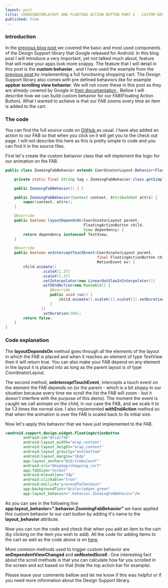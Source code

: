 ```yaml
---
layout: post
title: COORDINATORLAYOUT AND FLOATING ACTION BUTTON PART 2 - CUSTOM BEHAVIOR
published: true
---
```


### Introduction

In the <a href="http://programminglife.io/coordinatorlayout-and-floatingactionbutton/" target="_blank"> previous blog post </a> we covered the basic and most used components
of the Design Support library that Google released for Android.
In this blog post I will introduce a very important, yet not talked much about, feature that will make your apps look more snappy.
The feature that I will detail in this post is the <b> custom behavior </b>, and I have used the example from the <a href="http://programminglife.io/coordinatorlayout-and-floatingactionbutton/" target="_blank"> previous post </a>
by implementing a full functioning shopping cart.
The Design Support library also comes with pre defined behaviors like for example <b> appbar scrolling view behavior</b>. We will not cover
these in this post as they are already covered by Google in 
<a href="https://developer.android.com/intl/zh-cn/reference/android/support/design/widget/AppBarLayout.html" target="_blank"> their documentation </a>.
Bellow I will describe how we can build custom behavior for our FAB(Floating Action Button). What I wanted to achieve is that our FAB zooms every time an item is added to the cart.

### The code

You can find the full source code on <a href="https://github.com/andreivisan/AndroidPayDemo" target="_blank"> GitHub </a> as usual.
I have also added an action to our FAB so that when you click on it will get you to the check out page. I will not describe this here
as this is pretty simple to code and you can find it in the source files.

First let's create the custom behavior class that will implement the logic for our animation on the FAB.

```java
public class ZoomingFabBehavior extends CoordinatorLayout.Behavior<FloatingActionButton> {

    private static final String tag = ZoomingFabBehavior.class.getSimpleName();

    public ZoomingFabBehavior() { }

    public ZoomingFabBehavior(Context context, AttributeSet attrs) {
        super(context, attrs);
    }

    @Override
    public boolean layoutDependsOn(CoordinatorLayout parent, 
                                   FloatingActionButton child, 
                                   View dependency) {
        return dependency instanceof TextView;
    }

    @Override
    public boolean onInterceptTouchEvent(CoordinatorLayout parent, 
                                         final FloatingActionButton child, 
                                         MotionEvent ev) {
        child.animate()
                .scaleX(1.3f)
                .scaleY(1.3f)
                .setInterpolator(new LinearOutSlowInInterpolator())
                .withEndAction(new Runnable() {
                    @Override
                    public void run() {
                        child.animate().scaleX(1).scaleY(1).setDuration(500);
                    }
                })
                .setDuration(300);
        return false;
    }
}
```

### Code explanation

The <b>layoutDependsOn</b> method goes through all the elements of the layout in which the FAB is placed and when it reaches an element
of type TextView then it will return true. You can also make your FAB depend on any element in the layout it is placed into
as long as the parent layout is of type CoordinatorLayout.

The second method, <b>onInterceptTouchEvent</b>, intercepts a touch event on the element the FAB depends on (or the parent - which is a bit
sloppy in our situation because every time we scroll the list the FAB will zoom - but it doesn't interfere with the purpose of this demo).
The moment the event is caught we call animate on the child, in our case the FAB, and we scale it to be 1.3 times the normal size.
I also implemented <b>withEndAction</b> method so that when the animation is over the FAB is scaled back to its initial size.

Now let's apply this behavior that we have just implemented to the FAB.

```xml
<android.support.design.widget.FloatingActionButton
        android:id="@+id/fab"
        android:layout_width="wrap_content"
        android:layout_height="wrap_content"
        android:layout_gravity="end|bottom"
        android:layout_margin="16dp"
        app:layout_anchor="@id/itemsCount"
        android:src="@mipmap/shopping_cart"
        app:fabSize="normal"
        android:elevation="3dp"
        android:clickable="true"
        android:onClick="proceedToCheckout"
        app:backgroundTint="@color/adyen_green"
        app:layout_behavior=".behavior.ZoomingFabBehavior"/>
```

As you can see in the following line <b> app:layout_behavior=".behavior.ZoomingFabBehavior" </b> we have applied this custom
behavior to our cart button by adding it's name to the <b> layout_behavior </b> attribute.

Now you can run the code and check that when you add an item to the cart (by clicking on the item you wish to add). All the code for
adding items to the cart as well as the code above is on <a href="https://github.com/andreivisan/AndroidPayDemo" target="_blank">here</a>.

More common methods used to trigger custom behavior are <b> onDependentViewChanged </b> and <b> onNestedScroll </b>. One interesting fact
about the scroll methods is that you can calculate how far you scrolled in the screen and act based on that (hide the top action bar for example).

Please leave your comments bellow and let me know if this was helpful or if you need more information about the Design Support library.
